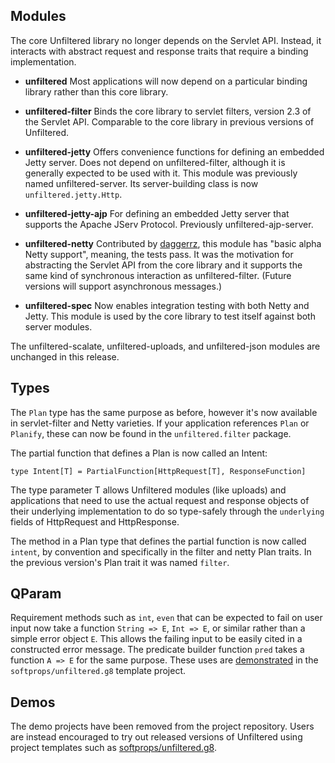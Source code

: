 Modules
-------

The core Unfiltered library no longer depends on the Servlet API. Instead, it interacts with abstract request and response traits that require a binding implementation.

- **unfiltered**  Most applications will now depend on a particular
    binding library rather than this core library.

- **unfiltered-filter** Binds the core library to servlet filters,
    version 2.3 of the Servlet API. Comparable to the core library in
    previous versions of Unfiltered.

- **unfiltered-jetty** Offers convenience functions for defining an
    embedded Jetty server. Does not depend on unfiltered-filter,
    although it is generally expected to be used with it. This module
    was previously named unfiltered-server. Its server-building class
    is now `unfiltered.jetty.Http`.

- **unfiltered-jetty-ajp** For defining an embedded Jetty server that
    supports the Apache JServ Protocol. Previously unfiltered-ajp-server.

- **unfiltered-netty** Contributed by [daggerrz][daggerrz], this
    module has "basic alpha Netty support", meaning, the tests
    pass. It was the motivation for abstracting the Servlet API from
    the core library and it supports the same kind of
    synchronous interaction as unfiltered-filter. (Future versions will
    support asynchronous messages.)

- **unfiltered-spec** Now enables integration testing with both Netty
    and Jetty. This module is used by the core library to test itself
    against both server modules.

[daggerrz]: http://github.com/daggerrz/

The unfiltered-scalate, unfiltered-uploads, and unfiltered-json modules are
unchanged in this release.

Types
-----

The `Plan` type has the same purpose as before, however it's now
available in servlet-filter and Netty varieties. If your application
references `Plan` or `Planify`, these can now be found in the
`unfiltered.filter` package.

The partial function that defines a Plan is now called an Intent:

    type Intent[T] = PartialFunction[HttpRequest[T], ResponseFunction]

The type parameter T allows Unfiltered modules (like uploads) and
applications that need to use the actual request and response objects
of their underlying implementation to do so type-safely through
the `underlying` fields of HttpRequest and HttpResponse.

The method in a Plan type that defines the partial function is now
called `intent`, by convention and specifically in the filter and
netty Plan traits. In the previous version's Plan trait it was named
`filter`.

QParam
-------

Requirement methods such as `int`, `even` that can be expected to
fail on user input now take a function `String => E`, `Int => E`, or
similar rather than a simple error object `E`. This allows the
failing input to be easily cited in a constructed error message. The
predicate builder function `pred` takes a function `A => E` for the
same purpose. These uses are [demonstrated][example] in the
`softprops/unfiltered.g8` template project.

[example]: http://github.com/softprops/unfiltered.g8/blob/master/src/main/g8/src/main/scala/Example.scala

Demos
------

The demo projects have been removed from the project
repository. Users are instead encouraged to try out released versions
of Unfiltered using project templates such as [softprops/unfiltered.g8][template].

[template]: http://github.com/softprops/unfiltered.g8
